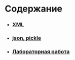 # Содержание
* ### [XML](https://github.com/Vinnjy/python/tree/7_xml_pickle_json/xml_pickle_json/xml)
* ### [json, pickle](https://github.com/Vinnjy/python/tree/7_xml_pickle_json/xml_pickle_json/serialization_deserialization)
* ### [Лабораторная работа](https://github.com/Vinnjy/python/tree/7_xml_pickle_json/xml_pickle_json/lab)
